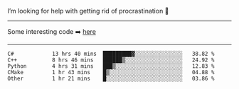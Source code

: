 I’m looking for help with getting rid of procrastination 🤔

-----

Some interesting code :arrow_right: [here](https://github.com/zhen8838/playground)

-----

<!--START_SECTION:waka-->

```text
C#            13 hrs 40 mins  █████████▓░░░░░░░░░░░░░░░   38.82 %
C++           8 hrs 46 mins   ██████▒░░░░░░░░░░░░░░░░░░   24.92 %
Python        4 hrs 31 mins   ███▒░░░░░░░░░░░░░░░░░░░░░   12.83 %
CMake         1 hr 43 mins    █▒░░░░░░░░░░░░░░░░░░░░░░░   04.88 %
Other         1 hr 21 mins    █░░░░░░░░░░░░░░░░░░░░░░░░   03.86 %
```

<!--END_SECTION:waka-->

<!--
**zhen8838/zhen8838** is a ✨ _special_ ✨ repository because its `README.md` (this file) appears on your GitHub profile.

Here are some ideas to get you started:

- 🔭 I’m currently working on ...
- 🌱 I’m currently learning ...
- 👯 I’m looking to collaborate on ...
 ...
- 💬 Ask me about ...
- 📫 How to reach me: ...
- 😄 Pronouns: ...
- ⚡ Fun fact: ...
-->
